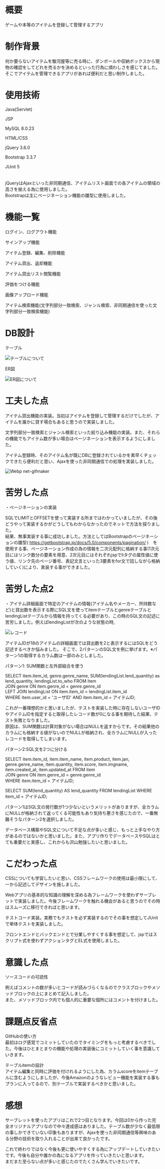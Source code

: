 # 概要
ゲームや本等のアイテムを登録して管理するアプリ

# 制作背景
何か要らないアイテムを駿河屋等に売る時に、ダンボールや収納ボックスから現物の確認をしてどれを売るかを決めるといった行為に煩わしさを感じてました。<br>そこでアイテムを管理できるアプリがあれば便利だと思い制作しました。

# 使用技術
Java(Servlet)

JSP

MySQL 8.0.23

HTML/CSS

jQuery 3.6.0

Bootstrap 3.3.7

JUnit 5
<br>
<br>
<br>
jQueryはAjaxといった非同期通信、アイテムリスト画面での各アイテムの領域の高さを揃える為に使用しました。<br>Bootstrapは主にページネーション機能の雛型に使用しました。

# 機能一覧
ログイン、ログアウト機能

サインアップ機能

アイテム登録、編集、削除機能

アイテム貸出、返却機能

アイテム貸出リスト閲覧機能

評価をつける機能

画像アップロード機能

アイテム検索機能(文字列部分一致検索、ジャンル検索、非同期通信を使った文字列部分一致検索機能)

# DB設計
テーブル

![テーブルについて](./table_ex.png)

ER図

![ER図について](./ER1.png)

# 工夫した点
アイテム貸出機能の実装。当初はアイテムを登録して管理するだけでしたが、アイテムを誰かに貸す場合もあると思うので実装しました。

文字列部分一致検索とジャンル検索といった絞り込み機能の実装。また、それらの機能でもアイテム数が多い場合はページネーションを表示するようにしました。

アイテム登録時、そのアイテム名が既にDBに登録されているかを素早くチェックできたら便利だと思い、Ajaxを使った非同期通信での処理を実装しました。

![Webp net-gifmaker](https://user-images.githubusercontent.com/72599378/143478405-7f9ba3a5-6dca-4e4f-b1c9-a25d4f579a4c.gif)

# 苦労した点
・ページネーションの実装

SQLでLIMITとOFFSETを使って実装する所まではわかっていましたが、その後どうやって実装するかがどうしてもわからなかったのでネットで方法を探りました。<br>結果、無事実装する事に成功しました。方法としてはBootstrapのページネーションの雛型( https://getbootstrap.jp/docs/5.0/components/pagination/ )　を使用する事、ページネーション作成の為の情報を二次元配列に格納する事(1次元目にはリンク数分の要素を用意、2次元目にはそれぞれjspでliタグの属性値に使う値、リンク先のページ番号、表記文言といった3要素をfor文で回しながら格納していく)により、実装する事ができました。　

# 苦労した点2
・アイテム詳細画面で特定のアイテムの情報(アイテム名やメーカー、所持数など)と貸出数を表示する際にSQL文を使ってitemテーブルとgenreテーブルとlendingListテーブルから情報を持ってくる必要があり、この時のSQL文の記述に苦労しました。例えばlendingListが次のような状態の時,

![レコード](./record.png)

アイテムIDが18のアイテムの詳細画面では貸出数を2と表示するにはSQLをどう記述するべきか悩みました。
そこで、2パターンのSQL文を例に挙げます。※パターン1の取得するカラム数は一部のみとしました。

パターン1: SUM関数と左外部結合を使う

 SELECT item.item_id, genre.genre_name, SUM(lendingList.lend_quantity) as lend_quantity, lendingList.to_who FROM item<br> JOIN genre ON item.genre_id = genre.genre_id<br> LEFT JOIN lendingList ON item.item_id = lendingList.item_id<br> WHERE item.user_id = 'ユーザID' AND item.item_id = アイテムID;

これが一番理想的かと思いましたが、テストを実装した時に存在しないユーザIDやアイテムIDを指定すると取得したレコード数が0になる事を期待した結果、テスト失敗となりました。<br>原因は、SUM関数は計算対象がない場合はNULLを返すからです。その結果他のカラムにも格納する値がないのでNULLが格納され、全カラムにNULLが入ったレコードを取得してしまいます。



パターン2:SQL文を2つに分ける

SELECT item.item_id, item.item_name, item.product, item.jan, genre.genre_name, item.quantity, item.score, item.imgname, item.created_at, item.updated_at FROM item<br> JOIN genre ON item.genre_id = genre.genre_id<br> WHERE item.item_id = アイテムID;

SELECT SUM(lend_quantity) AS lend_quantity FROM lendingList WHERE item_id = アイテムID;


パターン1はSQL文の発行数が1つ少ないというメリットがありますが、全カラムにNULLが格納されて返ってくる可能性もあり気持ち悪さを感じたので、一番無難そうなパターン2を選択しました。

データベース構築やSQL文について不足な点が多いと感じ、もっと上手なやり方があるのではないかと思いました。また、アプリ作りでデータベースやSQLはとても重要だと実感し、これからも沢山勉強したいと思いました。

# こだわった点
CSSについても学習したいと思い、CSSフレームワークの使用は最小限にして、一から記述してデザインを施しました。

Webアプリの基本的な知識の理解を深める為フレームワークを使わずサーブレットで実装しました。今後フレームワークを触れる機会があると思うのでその時はスムーズに移行できればと思います。

テストコード実装。実務でもテストを必ず実装するのでその事を想定してJUnitで単体テストを実装しました。

フロントエンドとバックエンドとで分業しやすくする事を想定して、jspではスクリプト式を使わずアクションタグとEL式を使用しました。

# 意識した点
ソースコードの可読性

例えばコメントの数が多いとコードが読みづらくなるのでクラスブロックやメソッドブロックの上にまとめて記入しました。<br>また、メソッドブロック内でも個人的に重要な個所にはコメントを付けました。

# 課題点反省点

GitHubの使い方<br>最初はログ感覚でコミットしていたのでタイミングをもっと考慮するべきでした。今後はひとまとまりの機能や処理の実装後にコミットしていく事を意識していきます。

テーブルitemの設計<br>アイテム編集と同時に評価を付けれるようにした為、カラムscoreをitemテーブルに含むようにしましたが、今後Amazonのようなレビュー機能を実装する事もプランに入ってるので、別テーブルで実装するべきかと思いました。


# 感想
サーブレットを使ったアプリはこれで2つ目となります。今回は0から作った完全オリジナルアプリなので中々達成感はありました。テーブル数が少なく最低限の事しかできていない印象もありますが、Ajaxを使った非同期通信等興味のある分野の技術を取り入れることが出来て良かったです。

これで終わりではなく今後も更に使いやすくする為にアップデートしていきたいです。今後も自分や誰かの為になるアプリを作っていきたいと思います。<br>まだまた至らない点が多いと感じたのでたくさん学んでいきたいです。
